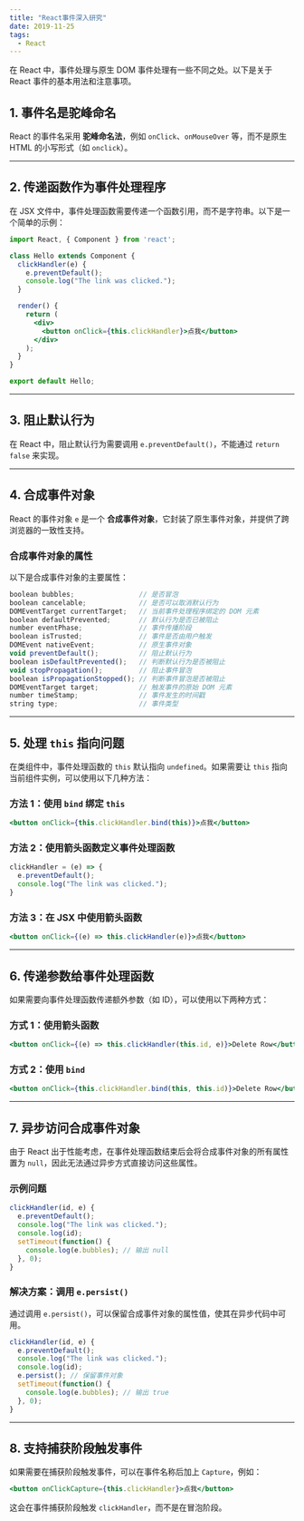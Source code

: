 ```yaml
---
title: "React事件深入研究"
date: 2019-11-25
tags:
  - React
---
```


在 React 中，事件处理与原生 DOM 事件处理有一些不同之处。以下是关于 React 事件的基本用法和注意事项。

## 1. 事件名是驼峰命名

React 的事件名采用 **驼峰命名法**，例如 `onClick`、`onMouseOver` 等，而不是原生 HTML 的小写形式（如 `onclick`）。

---

## 2. 传递函数作为事件处理程序

在 JSX 文件中，事件处理函数需要传递一个函数引用，而不是字符串。以下是一个简单的示例：

```jsx
import React, { Component } from 'react';

class Hello extends Component {
  clickHandler(e) {
    e.preventDefault();
    console.log("The link was clicked.");
  }

  render() {
    return (
      <div>
        <button onClick={this.clickHandler}>点我</button>
      </div>
    );
  }
}

export default Hello;
```

---

## 3. 阻止默认行为

在 React 中，阻止默认行为需要调用 `e.preventDefault()`，不能通过 `return false` 来实现。

---

## 4. 合成事件对象

React 的事件对象 `e` 是一个 **合成事件对象**，它封装了原生事件对象，并提供了跨浏览器的一致性支持。

### 合成事件对象的属性

以下是合成事件对象的主要属性：

```javascript
boolean bubbles;                // 是否冒泡
boolean cancelable;             // 是否可以取消默认行为
DOMEventTarget currentTarget;   // 当前事件处理程序绑定的 DOM 元素
boolean defaultPrevented;       // 默认行为是否已被阻止
number eventPhase;              // 事件传播阶段
boolean isTrusted;              // 事件是否由用户触发
DOMEvent nativeEvent;           // 原生事件对象
void preventDefault();          // 阻止默认行为
boolean isDefaultPrevented();   // 判断默认行为是否被阻止
void stopPropagation();         // 阻止事件冒泡
boolean isPropagationStopped(); // 判断事件冒泡是否被阻止
DOMEventTarget target;          // 触发事件的原始 DOM 元素
number timeStamp;               // 事件发生的时间戳
string type;                    // 事件类型
```

---

## 5. 处理 `this` 指向问题

在类组件中，事件处理函数的 `this` 默认指向 `undefined`。如果需要让 `this` 指向当前组件实例，可以使用以下几种方法：

### 方法 1：使用 `bind` 绑定 `this`

```jsx
<button onClick={this.clickHandler.bind(this)}>点我</button>
```

### 方法 2：使用箭头函数定义事件处理函数

```jsx
clickHandler = (e) => {
  e.preventDefault();
  console.log("The link was clicked.");
}
```

### 方法 3：在 JSX 中使用箭头函数

```jsx
<button onClick={(e) => this.clickHandler(e)}>点我</button>
```

---

## 6. 传递参数给事件处理函数

如果需要向事件处理函数传递额外参数（如 ID），可以使用以下两种方式：

### 方式 1：使用箭头函数

```jsx
<button onClick={(e) => this.clickHandler(this.id, e)}>Delete Row</button>
```

### 方式 2：使用 `bind`

```jsx
<button onClick={this.clickHandler.bind(this, this.id)}>Delete Row</button>
```

---

## 7. 异步访问合成事件对象

由于 React 出于性能考虑，在事件处理函数结束后会将合成事件对象的所有属性置为 `null`，因此无法通过异步方式直接访问这些属性。

### 示例问题

```jsx
clickHandler(id, e) {
  e.preventDefault();
  console.log("The link was clicked.");
  console.log(id);
  setTimeout(function() {
    console.log(e.bubbles); // 输出 null
  }, 0);
}
```

### 解决方案：调用 `e.persist()`

通过调用 `e.persist()`，可以保留合成事件对象的属性值，使其在异步代码中可用。

```jsx
clickHandler(id, e) {
  e.preventDefault();
  console.log("The link was clicked.");
  console.log(id);
  e.persist(); // 保留事件对象
  setTimeout(function() {
    console.log(e.bubbles); // 输出 true
  }, 0);
}
```

---

## 8. 支持捕获阶段触发事件

如果需要在捕获阶段触发事件，可以在事件名称后加上 `Capture`，例如：

```jsx
<button onClickCapture={this.clickHandler}>点我</button>
```

这会在事件捕获阶段触发 `clickHandler`，而不是在冒泡阶段。
